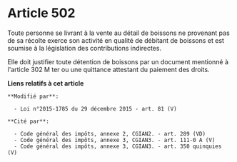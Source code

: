 # Article 502

Toute personne se livrant à la vente au détail de boissons ne provenant pas de sa récolte exerce son activité en qualité de
débitant de boissons et est soumise à la législation des contributions indirectes. 

Elle doit justifier toute détention de boissons par un document mentionné à l'article 302 M ter ou une quittance attestant du
paiement des droits.

**Liens relatifs à cet article**

	**Modifié par**:

	  - Loi n°2015-1785 du 29 décembre 2015 - art. 81 (V)

	**Cité par**:

	  - Code général des impôts, annexe 2, CGIAN2. - art. 289 (VD)
	  - Code général des impôts, annexe 3, CGIAN3. - art. 111-0 A (V)
	  - Code général des impôts, annexe 3, CGIAN3. - art. 350 quinquies (V)
